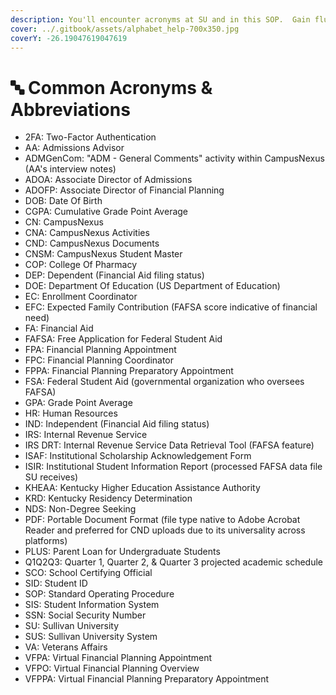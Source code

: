```yaml
---
description: You'll encounter acronyms at SU and in this SOP.  Gain fluency here.
cover: ../.gitbook/assets/alphabet_help-700x350.jpg
coverY: -26.19047619047619
---
```


# 🔤 Common Acronyms & Abbreviations

* 2FA: Two-Factor Authentication
* AA: Admissions Advisor
* ADMGenCom: "ADM - General Comments" activity within CampusNexus (AA's interview notes)
* ADOA: Associate Director of Admissions
* ADOFP: Associate Director of Financial Planning
* DOB: Date Of Birth
* CGPA: Cumulative Grade Point Average
* CN: CampusNexus
* CNA: CampusNexus Activities
* CND: CampusNexus Documents
* CNSM: CampusNexus Student Master
* COP: College Of Pharmacy
* DEP: Dependent (Financial Aid filing status)
* DOE: Department Of Education (US Department of Education)
* EC: Enrollment Coordinator
* EFC: Expected Family Contribution (FAFSA score indicative of financial need)
* FA: Financial Aid
* FAFSA: Free Application for Federal Student Aid
* FPA: Financial Planning Appointment
* FPC: Financial Planning Coordinator
* FPPA: Financial Planning Preparatory Appointment
* FSA: Federal Student Aid (governmental organization who oversees FAFSA)
* GPA: Grade Point Average
* HR: Human Resources
* IND: Independent (Financial Aid filing status)
* IRS: Internal Revenue Service
* IRS DRT: Internal Revenue Service Data Retrieval Tool (FAFSA feature)
* ISAF: Institutional Scholarship Acknowledgement Form
* ISIR: Institutional Student Information Report (processed FAFSA data file SU receives)
* KHEAA: Kentucky Higher Education Assistance Authority
* KRD: Kentucky Residency Determination
* NDS: Non-Degree Seeking
* PDF: Portable Document Format (file type native to Adobe Acrobat Reader and preferred for CND uploads due to its universality across platforms)
* PLUS: Parent Loan for Undergraduate Students
* Q1Q2Q3: Quarter 1, Quarter 2, & Quarter 3 projected academic schedule
* SCO: School Certifying Official
* SID: Student ID
* SOP: Standard Operating Procedure
* SIS: Student Information System
* SSN: Social Security Number
* SU: Sullivan University
* SUS: Sullivan University System
* VA: Veterans Affairs
* VFPA: Virtual Financial Planning Appointment
* VFPO: Virtual Financial Planning Overview
* VFPPA: Virtual Financial Planning Preparatory Appointment

|   |
| - |
